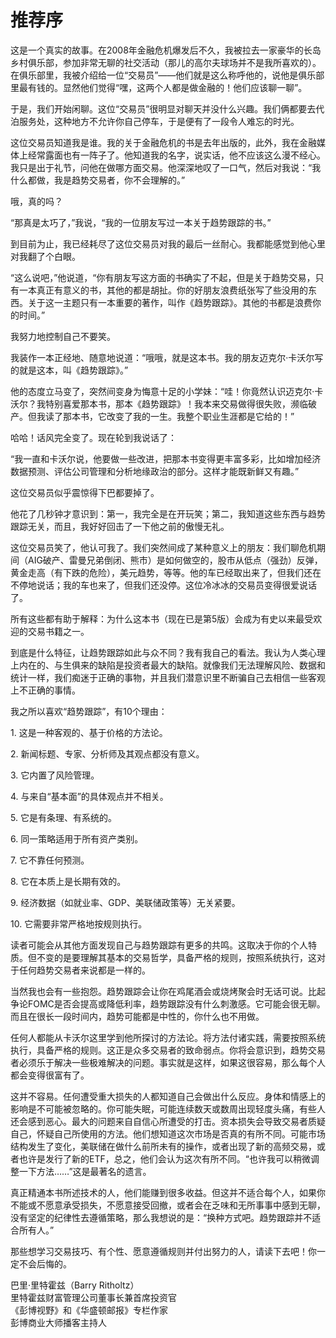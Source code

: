 # 推荐序

这是一个真实的故事。在2008年金融危机爆发后不久，我被拉去一家豪华的长岛乡村俱乐部，参加非常无聊的社交活动（那儿的高尔夫球场并不是我所喜欢的）。在俱乐部里，我被介绍给一位“交易员”——他们就是这么称呼他的，说他是俱乐部里最有钱的。显然他们觉得“嘿，这两个人都是做金融的！他们应该聊一聊”。

于是，我们开始闲聊。这位“交易员”很明显对聊天并没什么兴趣。我们俩都要去代泊服务处，这种地方不允许你自己停车，于是便有了一段令人难忘的时光。

这位交易员知道我是谁。我的关于金融危机的书是去年出版的，此外，我在金融媒体上经常露面也有一阵子了。他知道我的名字，说实话，他不应该这么漫不经心。我只是出于礼节，问他在做哪方面交易。他深深地叹了一口气，然后对我说：“我什么都做，我是趋势交易者，你不会理解的。”

哦，真的吗？

“那真是太巧了，”我说，“我的一位朋友写过一本关于趋势跟踪的书。”

到目前为止，我已经耗尽了这位交易员对我的最后一丝耐心。我都能感觉到他心里对我翻了个白眼。

“这么说吧，”他说道，“你有朋友写这方面的书确实了不起，但是关于趋势交易，只有一本真正有意义的书，其他的都是胡扯。你的好朋友浪费纸张写了些没用的东西。关于这一主题只有一本重要的著作，叫作《趋势跟踪》。其他的书都是浪费你的时间。”

我努力地控制自己不要笑。

我装作一本正经地、随意地说道：“哦哦，就是这本书。我的朋友迈克尔·卡沃尔写的就是这本，叫《趋势跟踪》。”

他的态度立马变了，突然间变身为悔意十足的小学妹：“哇！你竟然认识迈克尔·卡沃尔？我特别喜爱那本书，那本《趋势跟踪》！我本来交易做得很失败，濒临破产。但我读了那本书，它改变了我的一生。我整个职业生涯都是它给的！”

哈哈！话风完全变了。现在轮到我说话了：

“我一直和卡沃尔说，他要做一些改进，把那本书变得更丰富多彩，比如增加经济数据预测、评估公司管理和分析地缘政治的部分。这样才能既新鲜又有趣。”

这位交易员似乎震惊得下巴都要掉了。

他花了几秒钟才意识到：第一，我完全是在开玩笑；第二，我知道这些东西与趋势跟踪无关，而且，我好好回击了一下他之前的傲慢无礼。

这位交易员笑了，他认可我了。我们突然间成了某种意义上的朋友：我们聊危机期间（AIG破产、雷曼兄弟倒闭、熊市）是如何做空的，股市从低点（强劲）反弹，黄金走高（有下跌的危险），美元趋势，等等。他的车已经取出来了，但我们还在不停地说话；我的车也来了，但我们还没停。这位冷冰冰的交易员变得很爱说话了。

所有这些都有助于解释：为什么这本书（现在已是第5版）会成为有史以来最受欢迎的交易书籍之一。

到底是什么特征，让趋势跟踪如此与众不同？我有我自己的看法。我认为人类心理上内在的、与生俱来的缺陷是投资者最大的缺陷。就像我们无法理解风险、数据和统计一样，我们痴迷于正确的事物，并且我们潜意识里不断骗自己去相信一些客观上不正确的事情。

我之所以喜欢“趋势跟踪”，有10个理由：

1\. 这是一种客观的、基于价格的方法论。

2\. 新闻标题、专家、分析师及其观点都没有意义。

3\. 它内置了风险管理。

4\. 与来自“基本面”的具体观点并不相关。

5\. 它是有条理、有系统的。

6\. 同一策略适用于所有资产类别。

7\. 它不靠任何预测。

8\. 它在本质上是长期有效的。

9\. 经济数据（如就业率、GDP、美联储政策等）无关紧要。

10\. 它需要非常严格地按规则执行。

读者可能会从其他方面发现自己与趋势跟踪有更多的共鸣。这取决于你的个人特质。但不变的是要理解其基本的交易哲学，具备严格的规则，按照系统执行，这对于任何趋势交易者来说都是一样的。

当然我也会有一些抱怨。趋势跟踪会让你在鸡尾酒会或烧烤聚会时无话可说。比起争论FOMC是否会提高或降低利率，趋势跟踪没有什么刺激感。它可能会很无聊。而且在很长一段时间内，趋势可能都是中性的，你什么也不用做。

任何人都能从卡沃尔这里学到他所探讨的方法论。将方法付诸实践，需要按照系统执行，具备严格的规则。这正是众多交易者的致命弱点。你将会意识到，趋势交易者必须乐于解决一些极难解决的问题。事实就是这样，如果这很容易，那么每个人都会变得很富有了。

这并不容易。任何遭受重大损失的人都知道自己会做出什么反应。身体和情感上的影响是不可能被忽略的。你可能失眠，可能连续数天或数周出现轻度头痛，有些人还会感到恶心。最大的问题来自自信心所遭受的打击。资本损失会导致交易者质疑自己，怀疑自己所使用的方法。他们想知道这次市场是否真的有所不同。可能市场结构发生了变化，美联储在做什么前所未有的操作，或者出现了新的高频交易，或者也许是发行了新的ETF，总之，他们会认为这次有所不同。“也许我可以稍微调整一下方法……”这是最著名的遗言。

真正精通本书所述技术的人，他们能赚到很多收益。但这并不适合每个人，如果你不能或不愿意承受损失，不愿意接受回撤，或者会在乏味和无所事事中感到无聊，没有坚定的纪律性去遵循策略，那么我想说的是：“换种方式吧。趋势跟踪并不适合所有人。”

那些想学习交易技巧、有个性、愿意遵循规则并付出努力的人，请读下去吧！你一定不会后悔的。

巴里·里特霍兹（Barry Ritholtz）  
里特霍兹财富管理公司董事长兼首席投资官  
《彭博视野》和《华盛顿邮报》专栏作家  
彭博商业大师播客主持人